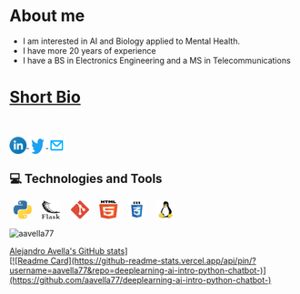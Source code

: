 # About me
* I am interested in AI and Biology applied to Mental Health.
* I have more 20 years of experience
* I have a BS in Electronics Engineering and a MS in Telecommunications

# [Short Bio](https://aavella77.github.io/about.html)<br><br>

<p align="left">  
	<a href="https://www.linkedin.com/in/alejandro-avella-26a0364/" target="blank">
		<img align="center" height="30" width="30" src="images/linkedin.svg" alt="Alejandro Avella | LinkedIn" />
	</a>
	<a href="https://x.com/AAvella32010" target="blank">
		<img align="center" height="30" width="30" src="images/twitter.svg" alt="Alejandro Avella | Twitter" />
	</a>
	<a href="mailto:aeavella77@gmail.com">
		<img align="center" height="30" width="30" src="images/mail.svg" alt="Alejandro Avella | Mail" />
  </a>
</p>

## 💻 Technologies and Tools
<p align="left"> 
	<code> <img height="32" width="32" src="images/python.svg" /> </code>
	<code> <img height="32" width="32" src="images/flask.svg" /> </code>
	<code> <img height="32" width="32" src="images/git.svg" /> </code>
	<code> <img height="32" width="32" src="images/html5.svg" /> </code>
	<code> <img height="32" width="32" src="images/css3.svg" /> </code>
	<code> <img height="32" width="32" src="images/linux.svg" /> </code>
</p>  

<p align="left"> <img src="https://komarev.com/ghpvc/?username=aavella77&label=Profile%20views&color=0e75b6&style=flat" alt="aavella77" /> </p>
<a href="https://github-readme-stats.vercel.app/api?username=aavella77">Alejandro Avella's GitHub stats]<br>
[![Readme Card](https://github-readme-stats.vercel.app/api/pin/?username=aavella77&repo=deeplearning-ai-intro-python-chatbot-)](https://github.com/aavella77/deeplearning-ai-intro-python-chatbot-)
